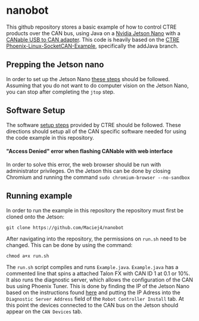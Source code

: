# nanobot

This github repository stores a basic example of how to control CTRE products over the CAN bus, using Java on a [Nvidia Jetson Nano](https://developer.nvidia.com/embedded/jetson-nano-developer-kit) with a [CANable USB to CAN adapter](https://canable.io/). This code is heavily based on the [CTRE Phoenix-Linux-SocketCAN-Example](https://github.com/CrossTheRoadElec/Phoenix-Linux-SocketCAN-Example/tree/addJava), specifically the addJava branch.

## Prepping the Jetson nano

In order to set up the Jetson Nano [these steps](https://github.com/iron-claw-972/VisionOnPi/blob/master/VisionOnJetson.md) should be followed. Assuming that you do not want to do computer vision on the Jetson Nano, you can stop after completing the `jtop` step.

## Software Setup

The software [setup steps](https://github.com/CrossTheRoadElec/Phoenix-Linux-SocketCAN-Example/tree/addJava#jetson-nano-setup) provided by CTRE should be followed. These directions should setup all of the CAN specific software needed for using the code example in this repository.

#### "Access Denied" error when flashing CANable with web interface

In order to solve this error, the web browser should be run with administrator privileges. On the Jetson this can be done by closing Chromium and running the command `sudo chromium-browser --no-sandbox`

## Running example

In order to run the example in this repository the repository must first be cloned onto the Jetson:

```
git clone https://github.com/Maciej4/nanobot
```

After navigating into the repository, the permissions on `run.sh` need to be changed. This can be done by using the command:

```
chmod a+x run.sh
```

The `run.sh` script compiles and runs `Example.java`. `Example.java` has a commented line that spins a attached Talon FX with CAN ID 1 at 0.1 or 10%. It also runs the diagnostic server, which allows the configuration of the CAN bus using Phoenix Tuner. This is done by finding the IP of the Jetson Nano based on the instructions found [here](https://github.com/CrossTheRoadElec/Phoenix-Linux-SocketCAN-Example/tree/addJava#connecting-to-diagnostics-server) and putting the IP Adress into the `Diagnostic Server Address` field of the `Robot Controller Install` tab. At this point the devices connected to the CAN bus on the Jetson should appear on the `CAN Devices` tab.
